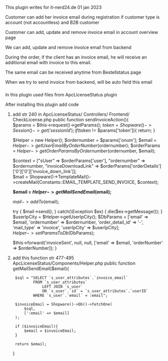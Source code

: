 This plugin writes for it-nerd24.de 01 jan 2023

Customer can add her invoice email during registration if customer type is account (not accountless) and B2B customer

Customer can add, update and remove invoice email in account overview page

We can add, update and remove invoice email from backend

During the order, if the client has an invoice email, he will receive an additional email with invoice to this email. 

The same email can be received anytime from Bestellstatus page

When we try to send invoice from backend, will be auto field this email

###
In this plugin used files from ApcLicenseStatus plugin

After installing this plugin add code 
  1. add str 240 in ApcLicenseStatus/ Controllers/ Frontend/ CheckLicense.php
   public function sendInvoiceAction(){        
        $params = $this->request()->getParams(); 
        $token = Shopware()->Session()->get('sessionId');
        if ($token != $params['token']){
            return;
        }
        
        $Helper = new Helper();
        $ordernumber = $params['onum'];
        $email = $Helper->getUserEmailByOrderNumber($ordernumber);
        $orderParams = $Helper->getOrderParamsByOrdernumber($ordernumber, $email);        
        
        $context = ["sUser" => $orderParams['user'], "ordernumber" => $ordernumber, "invoiceDownloadLink" => $orderParams['orderDetails']['0']['0']['invoice_down_link']];        
        $mail = Shopware()->TemplateMail()->createMail(Constants::EMAIL_TEMPLATE_SEND_INVOICE, $context);     

        **$email = $Helper->getMailSendEmail($email);**
        
        $mail->addTo($email);

        try {
            $mail->send();
        } catch(\Exception $ex) {
           die($ex->getMessage());
        } 
        $userIpCity = $Helper->getUserIpCity();
        $DbParams = ['email' => $email, 'ordernumber' => $ordernumber, 'order_detail_id' => '-', 'mail_type' => 'invoice', 'userIpCity' => $userIpCity];        
        $Helper->setParamsToDb($DbParams);
               
        $this->forward('invoiceSent', null, null, ['email' => $email, 'orderNumber' => $orderNumber]); 
    }
2. add this function  str 477-495 ApcLicenseStatus/Components/Helper.php
public function getMailSendEmail($email){

        $sql = "SELECT `s_user_attributes`.`invoice_email` 
                FROM `s_user_attributes` 
                    LEFT JOIN `s_user`
                    ON `s_user`.`id` = `s_user_attributes`.`userID`
                WHERE `s_user`.`email` = :email";

        $invoiceEmail = Shopware()->Db()->fetchOne(
            $sql,
            [':email' => $email]
        ); 

        if ($invoiceEmail){
            $email = $invoiceEmail;
        }

        return $email;
    }
